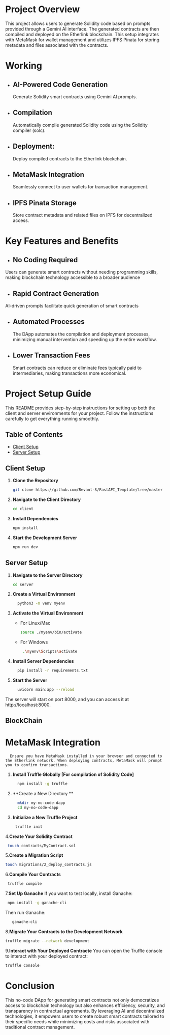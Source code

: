 # Project Overview

This project allows users to generate Solidity code based on prompts provided through a Gemini AI interface. The generated contracts are then compiled and deployed on the Etherlink blockchain. This setup integrates with MetaMask for wallet management and utilizes IPFS Pinata for storing metadata and files associated with the contracts.

# Working
- ## AI-Powered Code Generation
  Generate Solidity smart contracts using Gemini AI prompts.
- ## Compilation
  Automatically compile generated Solidity code using the Solidity compiler (solc).
- ## Deployment:
  Deploy compiled contracts to the Etherlink blockchain.
- ## MetaMask Integration
  Seamlessly connect to user wallets for transaction management.
- ## IPFS Pinata Storage
  Store contract metadata and related files on IPFS for decentralized access.

# Key Features and Benefits
   - ## No Coding Required
  Users can generate smart contracts without needing programming skills, making blockchain technology accessible to a broader audience
   - ## Rapid Contract Generation
   AI-driven prompts facilitate quick generation of smart contracts
   - ## Automated Processes
     The DApp automates the compilation and deployment processes,       minimizing manual intervention and speeding up the entire workflow.
   - ## Lower Transaction Fees
     Smart contracts can reduce or eliminate fees typically paid to intermediaries, making transactions more economical.
   
# Project Setup Guide

This README provides step-by-step instructions for setting up both the client and server environments for your project. Follow the instructions carefully to get everything running smoothly.

## Table of Contents
- [Client Setup](#client-setup)
- [Server Setup](#server-setup)

## Client Setup

1. **Clone the Repository**
   ```bash
   git clone https://github.com/Revant-S/FastAPI_Template/tree/master
   ```
2. **Navigate to the Client Directory**
   ```bash
   cd client
   ```
3. **Install Dependencies**
   ```bash
   npm install
   ```
4. **Start the Development Server**
   ```bash
   npm run dev
   ```
## Server Setup

1. **Navigate to the Server Directory**
   ```bash
   cd server
   ```
2. **Create a Virtual Environment**
   ```bash
     python3 -m venv myenv
   ```
3. **Activate the Virtual Environment**
      - For Linux/Mac
         ```bash
         source ./myenv/bin/activate
         ```
      - For Windows
        ```bash
         .\myenv\Scripts\activate
         ```
  
4. **Install Server Dependencies**
   ```bash
     pip install -r requirements.txt
   ```
5. **Start the Server**
   ```bash
     uvicorn main:app --reload
   ```
The server will start on port 8000, and you can access it at http://localhost:8000.

## BlockChain 
   # MetaMask Integration
      Ensure you have MetaMask installed in your browser and connected to the Etherlink network. When deploying contracts, MetaMask will prompt you to confirm transactions.
      
1. **Install Truffle Globally [For compilation of Solidity Code]**
   ```bash
     npm install -g truffle
   ```
2. **Create a New Directory **
   ```bash
     mkdir my-no-code-dapp
     cd my-no-code-dapp
   ```
3. **Initialize a New Truffle Project**
   ```bash
    truffle init
   ```
4.**Create Your Solidity Contract**
   ```bash
    touch contracts/MyContract.sol
   ```
5.**Create a Migration Script**
   ```bash
   touch migrations/2_deploy_contracts.js
   ```
6.**Compile Your Contracts**
   ```bash
    truffle compile
   ```
7.**Set Up Ganache**
If you want to test locally, install Ganache:
   ```bash
    npm install -g ganache-cli
   ```
Then run Ganache:
 ```bash
    ganache-cli
   ```
8.**Migrate Your Contracts to the Development Network**
   ```bash
   truffle migrate --network development 
   ```
9.**Interact with Your Deployed Contracte**
You can open the Truffle console to interact with your deployed contract:
   ```bash
truffle console
   ```

   
# Conclusion
This no-code DApp for generating smart contracts not only democratizes access to blockchain technology but also enhances efficiency, security, and transparency in contractual agreements. By leveraging AI and decentralized technologies, it empowers users to create robust smart contracts tailored to their specific needs while minimizing costs and risks associated with traditional contract management.

